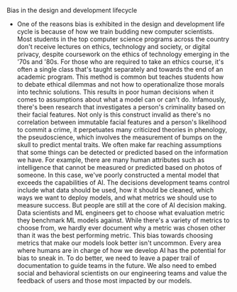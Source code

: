 Bias in the design and development lifecycle
- One of the reasons bias is exhibited in the design and development life cycle is because of how we train budding new computer scientists. Most students in the top computer science programs across the country don't receive lectures on ethics, technology and society, or digital privacy, despite coursework on the ethics of technology emerging in the '70s and '80s. For those who are required to take an ethics course, it's often a single class that's taught separately and towards the end of an academic program. This method is common but teaches students how to debate ethical dilemmas and not how to operationalize those morals into technic solutions. This results in poor human decisions when it comes to assumptions about what a model can or can't do. Infamously, there's been research that investigates a person's criminality based on their facial features. Not only is this construct invalid as there's no correlation between immutable facial features and a person's likelihood to commit a crime, it perpetuates many criticized theories in phenology, the pseudoscience, which involves the measurement of bumps on the skull to predict mental traits. We often make far reaching assumptions that some things can be detected or predicted based on the information we have. For example, there are many human attributes such as intelligence that cannot be measured or predicted based on photos of someone. In this case, we've poorly constructed a mental model that exceeds the capabilities of AI. The decisions development teams control include what data should be used, how it should be cleaned, which ways we want to deploy models, and what metrics we should use to measure success. But people are still at the core of AI decision making. Data scientists and ML engineers get to choose what evaluation metric they benchmark ML models against. While there's a variety of metrics to choose from, we hardly ever document why a metric was chosen other than it was the best performing metric. This bias towards choosing metrics that make our models look better isn't uncommon. Every area where humans are in charge of how we develop AI has the potential for bias to sneak in. To do better, we need to leave a paper trail of documentation to guide teams in the future. We also need to embed social and behavioral scientists on our engineering teams and value the feedback of users and those most impacted by our models.